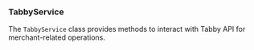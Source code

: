 ### TabbyService

The `TabbyService` class provides methods to interact with Tabby API for merchant-related operations.
